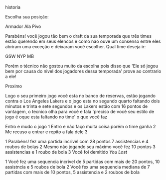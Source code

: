 historia

Escolha sua posição:

Armador 
Ala 
Pivo


Parabéns! você jogou tão bem o draft da sua temporada que três times estão querendo em seus elencos e como nao ouve um consenso entre eles abriram uma exceção e deixaram você escolher. Qual time deseja ir:

GSW
NYP
MB


Porém o técnico não gostou muito da escolha pois disso que 'Ele só jogou bem por causa do nivel dos jogadores dessa temporada' prove ao contrario a ele!

Proximo


Logo o seu primeiro jogo você esta no banco de reservas, estão jogando contra o Los Angeles Lakers e o jogo esta no segundo quarto faltando dois minutos e trinta e sete segundos e os Lakers estão com 16 pontos de vantagem, o tecnico olha para você e fala 'preciso de você seu estilo de jogo é oque esta faltando no time' o que você faz

Entro e mudo o jogo 1
Entro e não faço muita coisa porém o time ganha 2
Me recuso a entrar e repito a fala dele 3 


1 Parabéns! fez uma partida incrivel com 28 pontos 7 assistencias e 4 roubos de bolas
2 Mesmo não jogando seu máximo você fez 10 pontos 3 assistencias e 1 roubo de bola 
3 Você foi demitido *You Lost* 


1 Você fez  uma sequencia incrivel de 5 partidas com mais de 20 pontos, 10 assistncia e 5 roubos de bola 
2 Você fex uma sequencia mediana de 7 partidas com mais de 10 pontos, 5 assistencia e 2 roubos de bola








